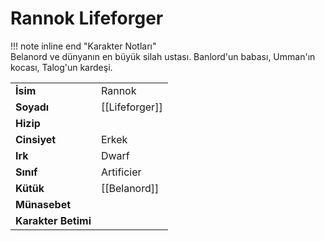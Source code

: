 # Rannok Lifeforger  
  
!!! note inline end "Karakter Notları"  
	Belanord ve dünyanın en büyük silah ustası. Banlord'un babası, Umman'ın kocası, Talog'un kardeşi.     
  
|  |  |  
|---|---|  
| **İsim** | Rannok |  
| **Soyadı** | [[Lifeforger]] |  
| **Hizip** |  |  
| **Cinsiyet** | Erkek |  
| **Irk** | Dwarf |  
| **Sınıf** | Artificier |  
| **Kütük** | [[Belanord]] |  
| **Münasebet** |  |  
| **Karakter Betimi** |  |  
  
  
